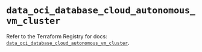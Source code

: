 # `data_oci_database_cloud_autonomous_vm_cluster`

Refer to the Terraform Registry for docs: [`data_oci_database_cloud_autonomous_vm_cluster`](https://registry.terraform.io/providers/oracle/oci/7.19.0/docs/data-sources/database_cloud_autonomous_vm_cluster).
